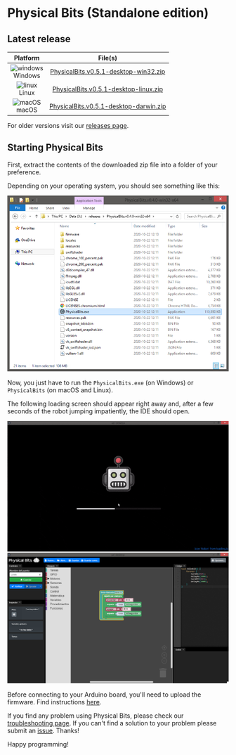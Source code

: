 # Physical Bits (Standalone edition)

## Latest release

| Platform | File(s) |
| :---: |:---:|
| ![windows](https://gira.github.io/PhysicalBits/img/windows.png)<br>Windows | [PhysicalBits.v0.5.1-desktop-win32.zip](https://github.com/GIRA/PhysicalBits/releases/download/v0.5.1/PhysicalBits.v0.5.1-desktop-win32.zip) |
| ![linux](https://gira.github.io/PhysicalBits/img/linux.png)<br>Linux | [PhysicalBits.v0.5.1-desktop-linux.zip](https://github.com/GIRA/PhysicalBits/releases/download/v0.5.1/PhysicalBits.v0.5.1-desktop-linux.zip) |
| ![macOS](https://gira.github.io/PhysicalBits/img/apple.png)<br>macOS | [PhysicalBits.v0.5.1-desktop-darwin.zip](https://github.com/GIRA/PhysicalBits/releases/download/v0.5.1/PhysicalBits.v0.5.1-desktop-darwin.zip) |

For older versions visit our [releases page](https://github.com/GIRA/PhysicalBits/releases).

## Starting Physical Bits

First, extract the contents of the downloaded zip file into a folder of your preference.

Depending on your operating system, you should see something like this:

![start_desktop.1](../img/start_desktop.1.png)

Now, you just have to run the `PhysicalBits.exe` (on Windows) or `PhysicalBits` (on macOS and Linux).

The following loading screen should appear right away and, after a few seconds of the robot jumping impatiently, the IDE should open.

![start_desktop.2](../img/impatient_bot.gif)
![start_desktop.3](../img/start_desktop.3.png)

Before connecting to your Arduino board, you'll need to upload the firmware. Find instructions [here](../getting_started/FIRMWARE.md).

If you find any problem using Physical Bits, please check our [troubleshooting page](../getting_started/TROUBLESHOOTING.md). If you can't find a solution to your problem please submit an [issue](https://github.com/GIRA/PhysicalBits/issues). Thanks!

Happy programming!

